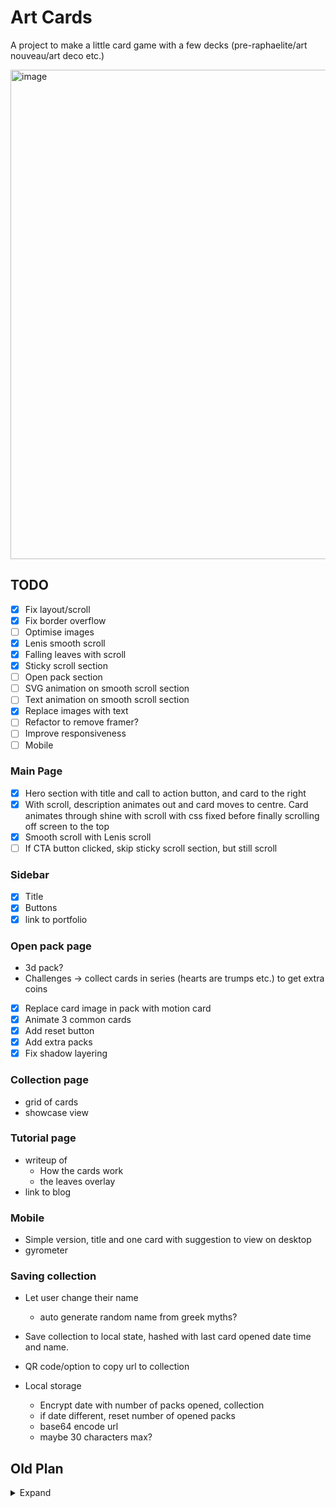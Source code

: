 # Art Cards

A project to make a little card game with a few decks (pre-raphaelite/art nouveau/art deco etc.)

<img width="783" alt="image" src="https://github.com/user-attachments/assets/9fc95e9c-3103-4f98-9cce-cf16b8780d2d" />

## TODO

- [x] Fix layout/scroll
- [x] Fix border overflow
- [ ] Optimise images
- [x] Lenis smooth scroll
- [x] Falling leaves with scroll
- [x] Sticky scroll section
- [ ] Open pack section
- [ ] SVG animation on smooth scroll section
- [ ] Text animation on smooth scroll section
- [x] Replace images with text
- [ ] Refactor to remove framer?
- [ ] Improve responsiveness
- [ ] Mobile

### Main Page

- [x] Hero section with title and call to action button, and card to the right
- [x] With scroll, description animates out and card moves to centre. Card animates through shine with scroll with css fixed before finally scrolling off screen to the top
- [x] Smooth scroll with Lenis scroll
- [ ] If CTA button clicked, skip sticky scroll section, but still scroll

### Sidebar

- [x] Title
- [x] Buttons
- [x] link to portfolio

### Open pack page

- 3d pack?
- Challenges -> collect cards in series (hearts are trumps etc.) to get extra coins

- [x] Replace card image in pack with motion card
- [x] Animate 3 common cards
- [x] Add reset button
- [x] Add extra packs
- [x] Fix shadow layering

### Collection page

- grid of cards
- showcase view

### Tutorial page

- writeup of
  - How the cards work
  - the leaves overlay
- link to blog

### Mobile

- Simple version, title and one card with suggestion to view on desktop
- gyrometer

### Saving collection

- Let user change their name
  - auto generate random name from greek myths?
- Save collection to local state, hashed with last card opened date time and name.
- QR code/option to copy url to collection

- Local storage
  - Encrypt date with number of packs opened, collection
  - if date different, reset number of opened packs
  - base64 encode url
  - maybe 30 characters max?

## Old Plan

<details>

<summary>Expand</summary>

## TODO

- [ ] Main page
- [ ] Side bar
- [ ] Set up backend server
- [ ] Add user auth
- [ ] Implement card opening

## Frontend

### Main Page

- Title and description on the left
- Card on the right
- With scroll, description animates out and card moves to centre. Card animates through shine with scroll with css fixed before finally scrolling off screen to the top
- [ ] Smooth scroll with Lenis scroll
- [ ] Build title section
- [ ] Sticky position section
- [ ]

### Open pack page

- 3d pack? Click to open?
- Challenges -> collect cards in series (hearts are trumps etc.) to get extra coins
- Log in/create account
- Pay to open more than one pack per day

### Collection page

- grid of cards
- create apple wallet qr code

### Tutorial page

- writeup of
  - How the cards work
  - the leaves overlay
- link to blog?

### Settings page

- only show if logged in
- not in main scroll single page
- modal?

### About

- small about section, footer

### Side bar

- section links
- settings if logged in
- log in/create account
- made by Liam

## Backend

- Add backend server
- Users db
- Auth

### Notes

- add payment for opening extra packs?
  - display rates
  - full refund
  - low price
- Mobile
  - Start with sidebar border and zoom to fullscreen on scroll?

</details>
